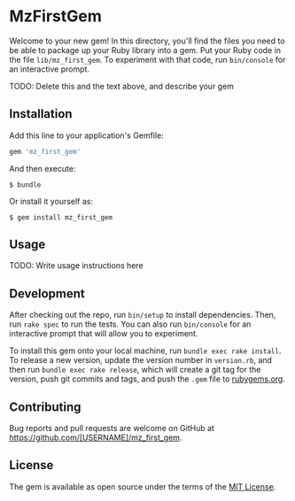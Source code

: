 # MzFirstGem

Welcome to your new gem! In this directory, you'll find the files you need to be able to package up your Ruby library into a gem. Put your Ruby code in the file `lib/mz_first_gem`. To experiment with that code, run `bin/console` for an interactive prompt.

TODO: Delete this and the text above, and describe your gem

## Installation

Add this line to your application's Gemfile:

```ruby
gem 'mz_first_gem'
```

And then execute:

    $ bundle

Or install it yourself as:

    $ gem install mz_first_gem

## Usage

TODO: Write usage instructions here

## Development

After checking out the repo, run `bin/setup` to install dependencies. Then, run `rake spec` to run the tests. You can also run `bin/console` for an interactive prompt that will allow you to experiment.

To install this gem onto your local machine, run `bundle exec rake install`. To release a new version, update the version number in `version.rb`, and then run `bundle exec rake release`, which will create a git tag for the version, push git commits and tags, and push the `.gem` file to [rubygems.org](https://rubygems.org).

## Contributing

Bug reports and pull requests are welcome on GitHub at https://github.com/[USERNAME]/mz_first_gem.

## License

The gem is available as open source under the terms of the [MIT License](https://opensource.org/licenses/MIT).
